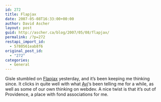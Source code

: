 ```yaml
---
id: 272
title: Flapjax
date: 2007-05-08T16:33:00+00:00
author: David Ascher
layout: post
guid: http://ascher.ca/blog/2007/05/08/flapjax/
permalink: /?p=272
restapi_import_id:
  - 5780561eab8f6
original_post_id:
  - "272"
categories:
  - General
---
```

Gisle stumbled on [Flapjax](http://www.flapjax-lang.org/) yesterday, and it&#8217;s been keeping me thinking since. It clicks in quite well with what [Avi](http://smallthought.com/avi/)&#8216;s been telling me for a while, as well as some of our own thinking on webdev. A nice twist is that it&#8217;s out of Providence, a place with fond associations for me.